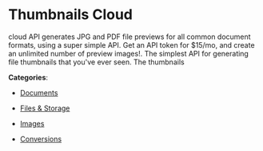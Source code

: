 # Thumbnails Cloud

cloud API generates JPG and PDF file previews for all common document formats, using a super simple API. Get an API token for $15/mo, and create an unlimited number of preview images!.  The simplest API for generating file thumbnails that you've ever seen. The thumbnails

**Categories**:

- [Documents](https://github/apis-list/apis-list#documents)

- [Files & Storage](https://github/apis-list/apis-list#files-and-storage)

- [Images](https://github/apis-list/apis-list#images)

- [Conversions](https://github/apis-list/apis-list#conversions)




